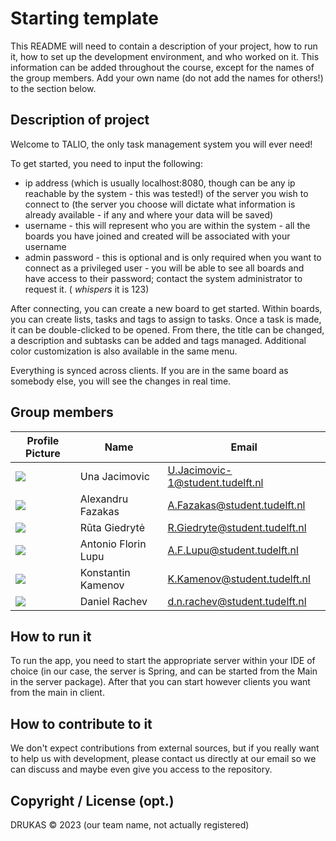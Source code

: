 # Starting template

This README will need to contain a description of your project, how to run it, how to set up the development environment, and who worked on it.
This information can be added throughout the course, except for the names of the group members.
Add your own name (do not add the names for others!) to the section below.

## Description of project

Welcome to TALIO, the only task management system you will ever need!

To get started, you need to input the following:
- ip address (which is usually localhost:8080, though can be any ip reachable by the system - this was tested!) of the server you wish to connect to (the
  server you choose will dictate what information is already available - if any and where
  your data will be saved)
- username - this will represent who you are within the system - all the boards you
  have joined and created will be associated with your username
- admin password - this is optional and is only required when you want to connect
  as a privileged user - you will be able to see all boards and have access to their
  password; contact the system administrator to request it. ( *whispers* it is 123)

After connecting, you can create a new board to get started. Within boards, you can create lists, tasks and tags to assign to tasks. Once a task is made, it can be double-clicked to be opened.  From there, the title can be changed, a description and subtasks can be added and tags managed. Additional color customization is also available in the same menu.

Everything is synced across clients. If you are in the same board as somebody else, you will see the changes in real time.  


## Group members

| Profile Picture | Name | Email |
|---|---|---|
| ![](https://gitlab.ewi.tudelft.nl/uploads/-/system/user/avatar/6158/avatar.png?width=400) | Una Jacimovic | U.Jacimovic-1@student.tudelft.nl |
| ![](https://gitlab.ewi.tudelft.nl/uploads/-/system/user/avatar/6190/avatar.png?width=400) | Alexandru Fazakas | A.Fazakas@student.tudelft.nl |
| ![](https://gitlab.ewi.tudelft.nl/uploads/-/system/user/avatar/6114/avatar.png?width=400) | Rūta Giedrytė | R.Giedryte@student.tudelft.nl |
| ![](https://gitlab.ewi.tudelft.nl/uploads/-/system/user/avatar/6201/avatar.png?width=400) | Antonio Florin Lupu | A.F.Lupu@student.tudelft.nl |
| ![](https://gitlab.ewi.tudelft.nl/uploads/-/system/user/avatar/6149/avatar.png?width=400) | Konstantin Kamenov | K.Kamenov@student.tudelft.nl |
| ![](https://gitlab.ewi.tudelft.nl/uploads/-/system/user/avatar/6095/avatar.png?width=400) | Daniel Rachev | d.n.rachev@student.tudelft.nl |

## How to run it

To run the app, you need to start the appropriate server within your IDE of choice (in our case, the server is Spring, and can be started from the Main in the server package). 
After that you can start however clients you want from the main in client. 

## How to contribute to it

We don't expect contributions from external sources, but if you really want to help us with development, please contact us directly at our email 
so we can discuss and maybe even give you access to the repository.

## Copyright / License (opt.)

DRUKAS © 2023 (our team name, not actually registered)
